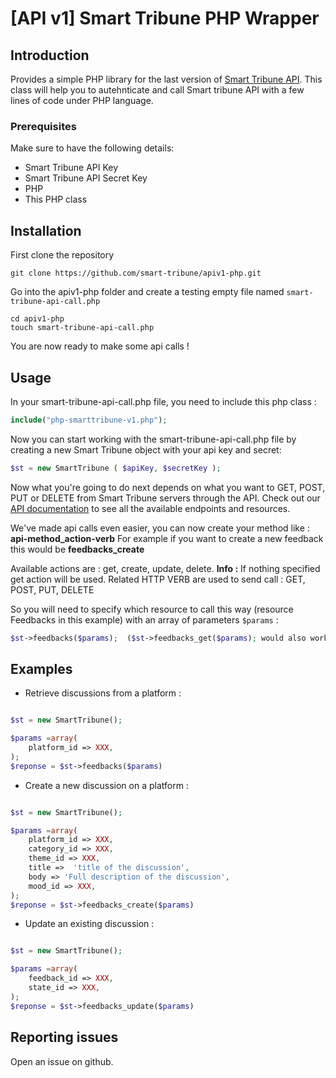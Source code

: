 # [API v1] Smart Tribune PHP Wrapper

## Introduction

Provides a simple PHP library for the last version of [Smart Tribune API](https://www.smart-tribune.com/developpeurs-documentation-ressources/api/).
This class will help you to autehnticate and call Smart tribune API with a few lines of code under PHP language.

### Prerequisites

Make sure to have the following details:
* Smart Tribune API Key
* Smart Tribune API Secret Key
* PHP
* This PHP class

## Installation

First clone the repository
```
git clone https://github.com/smart-tribune/apiv1-php.git
```

Go into the apiv1-php folder and create a testing empty file named ```smart-tribune-api-call.php```
```
cd apiv1-php
touch smart-tribune-api-call.php
```

You are now ready to make some api calls !

## Usage

In your smart-tribune-api-call.php file, you need to include this php class :

```php
include("php-smarttribune-v1.php");
```

Now you can start working with the smart-tribune-api-call.php file by creating a new Smart Tribune object with your api key and secret:
```php
$st = new SmartTribune ( $apiKey, $secretKey );
```

Now what you're going to do next depends on what you want to GET, POST, PUT or DELETE from Smart Tribune servers through the API.
Check out our [API documentation](https://www.smart-tribune.com/developpeurs-documentation-ressources/api/) to see all the available endpoints and resources.

We've made api calls even easier, you can now create your method like : **api-method_action-verb**
For example if you want to create a new feedback this would be **feedbacks_create**

Available actions are : get, create, update, delete. 
**Info :** If nothing specified get action will be used. 
Related HTTP VERB are used to send call : GET, POST, PUT, DELETE


So you will need to specify which resource to call this way (resource Feedbacks in this example) with an array of parameters ```$params``` :
```php
$st->feedbacks($params);  ($st->feedbacks_get($params); would also work)
```

## Examples

- Retrieve discussions from a platform :
```php

$st = new SmartTribune();

$params =array(
    platform_id => XXX,
);
$reponse = $st->feedbacks($params)

```

- Create a new discussion on a platform :
```php

$st = new SmartTribune();

$params =array(
  	platform_id => XXX,
  	category_id => XXX,
  	theme_id => XXX,
  	title =>  'title of the discussion',
  	body => 'Full description of the discussion',
  	mood_id => XXX,
);
$reponse = $st->feedbacks_create($params)

```

- Update an existing discussion :
```php

$st = new SmartTribune();

$params =array(
  	feedback_id => XXX,
  	state_id => XXX,
);
$reponse = $st->feedbacks_update($params)

```

## Reporting issues

Open an issue on github.
